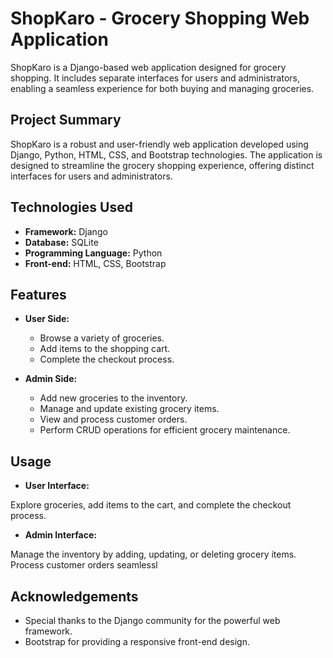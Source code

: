 # ShopKaro - Grocery Shopping Web Application

ShopKaro is a Django-based web application designed for grocery shopping. It includes separate interfaces for users and administrators, enabling a seamless experience for both buying and managing groceries.

## Project Summary

ShopKaro is a robust and user-friendly web application developed using Django, Python, HTML, CSS, and Bootstrap technologies. The application is designed to streamline the grocery shopping experience, offering distinct interfaces for users and administrators.

## Technologies Used

- **Framework:** Django
- **Database:** SQLite
- **Programming Language:** Python
- **Front-end:** HTML, CSS, Bootstrap

## Features

- **User Side:**
  - Browse a variety of groceries.
  - Add items to the shopping cart.
  - Complete the checkout process.

- **Admin Side:**
  - Add new groceries to the inventory.
  - Manage and update existing grocery items.
  - View and process customer orders.
  - Perform CRUD operations for efficient grocery maintenance.
 
## Usage
- **User Interface:**

Explore groceries, add items to the cart, and complete the checkout process.

- **Admin Interface:**

Manage the inventory by adding, updating, or deleting grocery items.
Process customer orders seamlessl

## Acknowledgements
- Special thanks to the Django community for the powerful web framework.
- Bootstrap for providing a responsive front-end design.
